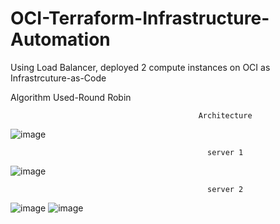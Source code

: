 # OCI-Terraform-Infrastructure-Automation
Using Load Balancer, deployed 2 compute instances on OCI as Infrastrcuture-as-Code

Algorithm Used-Round Robin

                                              Architecture
![image](https://github.com/REKKKLESS/OCI-Terraform-Infrastructure-Automation/assets/107069125/92a99af2-d86b-4a5e-8d0c-664d1e25eb9e)


                                                server 1
![image](https://github.com/REKKKLESS/OCI-Terraform-Infrastructure-Automation/assets/107069125/d41f8e83-f203-4830-9cf8-7f6f3ca69dc7)

                                                server 2
![image](https://github.com/REKKKLESS/OCI-Terraform-Infrastructure-Automation/assets/107069125/a986d695-eb02-4b7c-9adc-8fa4256dbdb6)
![image](https://github.com/REKKKLESS/OCI-Terraform-Infrastructure-Automation/assets/107069125/e37b4576-cb50-43bd-aa66-e3b7e72ef572)




